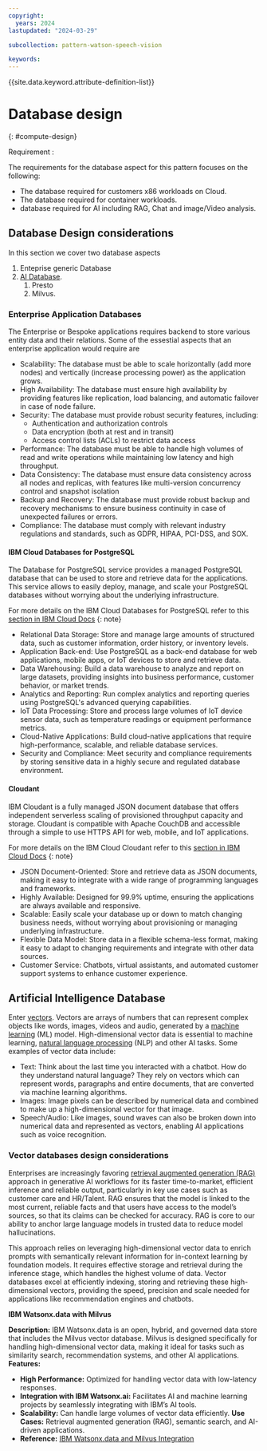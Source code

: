 ```yaml
---
copyright:
  years: 2024
lastupdated: "2024-03-29"

subcollection: pattern-watson-speech-vision

keywords:
---
```

{{site.data.keyword.attribute-definition-list}}

# Database design
{: #compute-design}

Requirement :

The requirements for the database aspect for this pattern focuses on the following:

* The database required for customers x86 workloads on Cloud.
* The database required for container workloads.
* database required for AI including RAG, Chat and image/Video analysis.

## Database Design considerations

In this section we cover two database aspects

1. Enteprise generic Database
2. [AI Database](https://cloud.ibm.com/docs/watsonxdata?topic=watsonxdata-getting-started).
   1. Presto
   2. Milvus.

### Enterprise Application Databases

The Enterprise or Bespoke applications requires backend to store various entity data and their relations. Some of the essestial aspects that an enterprise application would require are

- Scalability: The database must be able to scale horizontally (add more nodes) and vertically (increase processing power) as the application grows.
- High Availability: The database must ensure high availability by providing features like replication, load balancing, and automatic failover in case of node failure.
- Security: The database must provide robust security features, including:
  * Authentication and authorization controls
  * Data encryption (both at rest and in transit)
  * Access control lists (ACLs) to restrict data access
- Performance: The database must be able to handle high volumes of read and write operations while maintaining low latency and high throughput.
- Data Consistency: The database must ensure data consistency across all nodes and replicas, with features like multi-version concurrency control and snapshot isolation
- Backup and Recovery: The database must provide robust backup and recovery mechanisms to ensure business continuity in case of unexpected failures or errors.
- Compliance: The database must comply with relevant industry regulations and standards, such as GDPR, HIPAA, PCI-DSS, and SOX.

#### **IBM Cloud Databases for PostgreSQL**

The Database for PostgreSQL service provides a managed PostgreSQL database that can be used to store and retrieve data for the applications. This service allows to easily deploy, manage, and scale your PostgreSQL databases without worrying about the underlying infrastructure.

For more details on the IBM Cloud Databases for PostgreSQL refer to this [section in IBM Cloud Docs](https://cloud.ibm.com/docs/databases-for-postgresql)
{: note}

- Relational Data Storage: Store and manage large amounts of structured data, such as customer information, order history, or inventory levels.
- Application Back-end: Use PostgreSQL as a back-end database for web applications, mobile apps, or IoT devices to store and retrieve data.
- Data Warehousing: Build a data warehouse to analyze and report on large datasets, providing insights into business performance, customer behavior, or market trends.
- Analytics and Reporting: Run complex analytics and reporting queries using PostgreSQL's advanced querying capabilities.
- IoT Data Processing: Store and process large volumes of IoT device sensor data, such as temperature readings or equipment performance metrics.
- Cloud-Native Applications: Build cloud-native applications that require high-performance, scalable, and reliable database services.
- Security and Compliance: Meet security and compliance requirements by storing sensitive data in a highly secure and regulated database environment.

#### **Cloudant**

IBM Cloudant is a fully managed JSON document database that offers independent serverless scaling of provisioned throughput capacity and storage. Cloudant is compatible with Apache CouchDB and accessible through a simple to use HTTPS API for web, mobile, and IoT applications.

For more details on the IBM Cloud Cloudant refer to this [section in IBM Cloud Docs](https://cloud.ibm.com/docs/Cloudant)
{: note}

- JSON Document-Oriented: Store and retrieve data as JSON documents, making it easy to integrate with a wide range of programming languages and frameworks.
- Highly Available: Designed for 99.9% uptime, ensuring the applications are always available and responsive.
- Scalable: Easily scale your database up or down to match changing business needs, without worrying about provisioning or managing underlying infrastructure.
- Flexible Data Model: Store data in a flexible schema-less format, making it easy to adapt to changing requirements and integrate with other data sources.
- Customer Service: Chatbots, virtual assistants, and automated customer support systems to enhance customer experience.

## Artificial Intelligence Database

Enter [vectors](https://www.ibm.com/docs/en/essl/7.1). Vectors are arrays of numbers that can represent complex objects like words, images, videos and audio, generated by a [machine learning](https://www.ibm.com/topics/machine-learning) (ML) model. High-dimensional vector data is essential to machine learning, [natural language processing](https://www.ibm.com/topics/natural-language-processing) (NLP) and other AI tasks. Some examples of vector data include:

* Text: Think about the last time you interacted with a chatbot. How do they understand natural language? They rely on vectors which can represent words, paragraphs and entire documents, that are converted via machine learning algorithms.
* Images: Image pixels can be described by numerical data and combined to make up a high-dimensional vector for that image.
* Speech/Audio: Like images, sound waves can also be broken down into numerical data and represented as vectors, enabling AI applications such as voice recognition.

### Vector databases design considerations

Enterprises are increasingly favoring [retrieval augmented generation (RAG)](https://research.ibm.com/blog/retrieval-augmented-generation-RAG) approach in generative AI workflows for its faster time-to-market, efficient inference and reliable output, particularly in key use cases such as customer care and HR/Talent. RAG ensures that the model is linked to the most current, reliable facts and that users have access to the model’s sources, so that its claims can be checked for accuracy. RAG is core to our ability to anchor large language models in trusted data to reduce model hallucinations.

This approach relies on leveraging high-dimensional vector data to enrich prompts with semantically relevant information for in-context learning by foundation models. It requires effective storage and retrieval during the inference stage, which handles the highest volume of data. Vector databases excel at efficiently indexing, storing and retrieving these high-dimensional vectors, providing the speed, precision and scale needed for applications like recommendation engines and chatbots.

**IBM Watsonx.data with Milvus**

**Description:** IBM Watsonx.data is an open, hybrid, and governed data store that includes the Milvus vector database. Milvus is designed specifically for handling high-dimensional vector data, making it ideal for tasks such as similarity search, recommendation systems, and other AI applications.
**Features:**

* **High Performance:** Optimized for handling vector data with low-latency responses.
* **Integration with IBM Watsonx.ai:** Facilitates AI and machine learning projects by seamlessly integrating with IBM’s AI tools.
* **Scalability:** Can handle large volumes of vector data efficiently.
  **Use Cases:** Retrieval augmented generation (RAG), semantic search, and AI-driven applications.
* **Reference:** [IBM Watsonx.data and Milvus Integration](https://cloud.ibm.com/docs/watsonxdata?topic=watsonxdata-adding-milvus-service)
